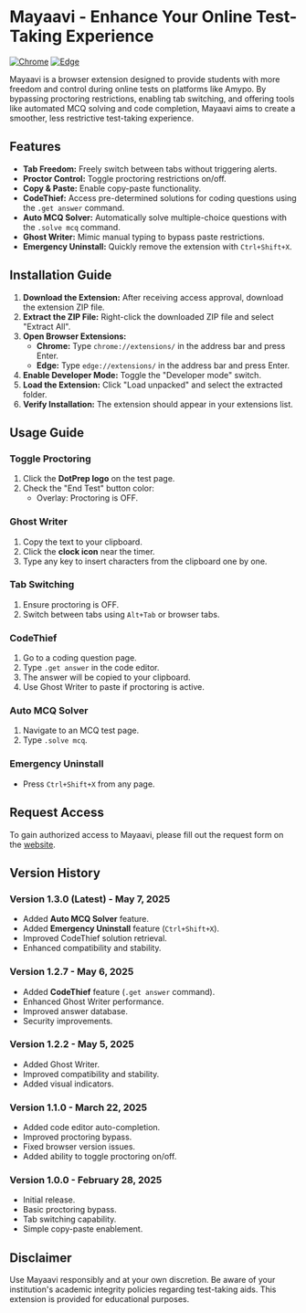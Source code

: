 # Mayaavi - Enhance Your Online Test-Taking Experience

[![Chrome](https://img.shields.io/badge/Chrome-Extension-blue?style=flat-square&logo=google-chrome)](https://chrome.google.com/webstore/category/extensions)
[![Edge](https://img.shields.io/badge/Edge-Extension-blue?style=flat-square&logo=microsoft-edge)](https://microsoftedge.microsoft.com/addons/Microsoft-Edge-Extensions)

Mayaavi is a browser extension designed to provide students with more freedom and control during online tests on platforms like Amypo. By bypassing proctoring restrictions, enabling tab switching, and offering tools like automated MCQ solving and code completion, Mayaavi aims to create a smoother, less restrictive test-taking experience.

## Features

-   **Tab Freedom:** Freely switch between tabs without triggering alerts.
-   **Proctor Control:** Toggle proctoring restrictions on/off.
-   **Copy & Paste:** Enable copy-paste functionality.
-   **CodeThief:** Access pre-determined solutions for coding questions using the `.get answer` command.
-   **Auto MCQ Solver:** Automatically solve multiple-choice questions with the `.solve mcq` command.
-   **Ghost Writer:** Mimic manual typing to bypass paste restrictions.
-   **Emergency Uninstall:** Quickly remove the extension with `Ctrl+Shift+X`.

## Installation Guide

1.  **Download the Extension:** After receiving access approval, download the extension ZIP file.
2.  **Extract the ZIP File:** Right-click the downloaded ZIP file and select "Extract All".
3.  **Open Browser Extensions:**
    -   **Chrome:** Type `chrome://extensions/` in the address bar and press Enter.
    -   **Edge:** Type `edge://extensions/` in the address bar and press Enter.
4.  **Enable Developer Mode:** Toggle the "Developer mode" switch.
5.  **Load the Extension:** Click "Load unpacked" and select the extracted folder.
6.  **Verify Installation:** The extension should appear in your extensions list.

## Usage Guide

### Toggle Proctoring

1.  Click the **DotPrep logo** on the test page.
2.  Check the "End Test" button color:
    -   Overlay: Proctoring is OFF.

### Ghost Writer

1.  Copy the text to your clipboard.
2.  Click the **clock icon** near the timer.
3.  Type any key to insert characters from the clipboard one by one.

### Tab Switching

1.  Ensure proctoring is OFF.
2.  Switch between tabs using `Alt+Tab` or browser tabs.

### CodeThief

1.  Go to a coding question page.
2.  Type `.get answer` in the code editor.
3.  The answer will be copied to your clipboard.
4.  Use Ghost Writer to paste if proctoring is active.

### Auto MCQ Solver

1.  Navigate to an MCQ test page.
2.  Type `.solve mcq`.

### Emergency Uninstall

-   Press `Ctrl+Shift+X` from any page.

## Request Access

To gain authorized access to Mayaavi, please fill out the request form on the [website](https://mayaavi-thooku.github.io/Mayaavi/#access).

## Version History

### Version 1.3.0 (Latest) - May 7, 2025

-   Added **Auto MCQ Solver** feature.
-   Added **Emergency Uninstall** feature (`Ctrl+Shift+X`).
-   Improved CodeThief solution retrieval.
-   Enhanced compatibility and stability.

### Version 1.2.7 - May 6, 2025

-   Added **CodeThief** feature (`.get answer` command).
-   Enhanced Ghost Writer performance.
-   Improved answer database.
-   Security improvements.

### Version 1.2.2 - May 5, 2025

-   Added Ghost Writer.
-   Improved compatibility and stability.
-   Added visual indicators.

### Version 1.1.0 - March 22, 2025

-   Added code editor auto-completion.
-   Improved proctoring bypass.
-   Fixed browser version issues.
-   Added ability to toggle proctoring on/off.

### Version 1.0.0 - February 28, 2025

-   Initial release.
-   Basic proctoring bypass.
-   Tab switching capability.
-   Simple copy-paste enablement.

## Disclaimer

Use Mayaavi responsibly and at your own discretion. Be aware of your institution's academic integrity policies regarding test-taking aids. This extension is provided for educational purposes.